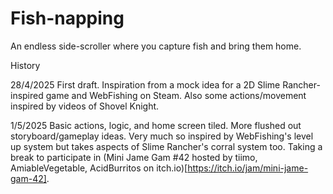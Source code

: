 # Fish-napping
An endless side-scroller where you capture fish and bring them home.

History

28/4/2025
First draft. Inspiration from a mock idea for a 2D Slime Rancher-inspired game and WebFishing on Steam. Also some actions/movement inspired by videos of Shovel Knight.

1/5/2025
Basic actions, logic, and home screen tiled. More flushed out storyboard/gameplay ideas. Very much so inspired by WebFishing's level up system but takes aspects of Slime Rancher's corral system too. Taking a break to participate in (Mini Jame Gam #42 hosted by tiimo, AmiableVegetable, AcidBurritos on itch.io)[https://itch.io/jam/mini-jame-gam-42].

